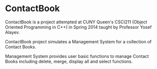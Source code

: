 # ContactBook
ContactBook is a project attempted at CUNY Queen's CSCI211 (Object Oriented Programming in C++) in Spring 2014 
taught by Professor Yosef Alayev. 

ContactBook project simulates a Management System for a collection of Contact Books.

Management System provides user basic functions to manage Contact Books including 
delete, merge, display all and select functions. 
